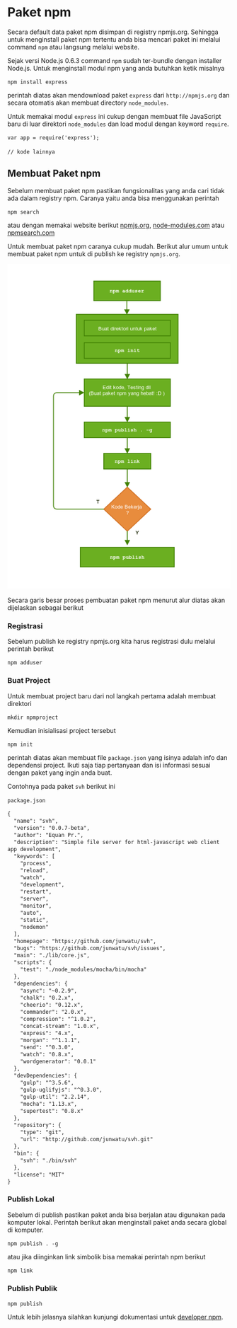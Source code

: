 # Paket npm

Secara default data paket npm disimpan di registry npmjs.org. Sehingga untuk menginstall paket npm tertentu anda bisa mencari paket ini melalui command `npm` atau langsung melalui website.

Sejak versi Node.js 0.6.3 command `npm` sudah ter-bundle dengan installer Node.js. Untuk menginstall modul npm yang anda butuhkan ketik misalnya

```text
npm install express
```

perintah diatas akan mendownload paket `express` dari `http://npmjs.org` dan secara otomatis akan membuat directory `node_modules`.

Untuk memakai modul `express` ini cukup dengan membuat file JavaScript baru di luar direktori `node_modules` dan load modul dengan keyword `require`.

```text
var app = require('express');

// kode lainnya
```

## Membuat Paket npm

Sebelum membuat paket npm pastikan fungsionalitas yang anda cari tidak ada dalam registry npm. Caranya yaitu anda bisa menggunakan perintah

```text
npm search
```

atau dengan memakai website berikut [npmjs.org](http://npmjs.org), [node-modules.com](http://node-modules.com) atau [npmsearch.com](http://npmsearch.com)

Untuk membuat paket npm caranya cukup mudah. Berikut alur umum untuk membuat paket npm untuk di publish ke registry `npmjs.org`.

![alur pembuatan npm](../.gitbook/assets/npm-flow.png)

Secara garis besar proses pembuatan paket npm menurut alur diatas akan dijelaskan sebagai berikut

### Registrasi

Sebelum publish ke registry npmjs.org kita harus registrasi dulu melalui perintah berikut

```text
npm adduser
```

### Buat Project

Untuk membuat project baru dari nol langkah pertama adalah membuat direktori

```text
mkdir npmproject
```

Kemudian inisialisasi project tersebut

```text
npm init
```

perintah diatas akan membuat file `package.json` yang isinya adalah info dan dependensi project. Ikuti saja tiap pertanyaan dan isi informasi sesuai dengan paket yang ingin anda buat.

Contohnya pada paket `svh` berikut ini

`package.json`

```text
{
  "name": "svh",
  "version": "0.0.7-beta",
  "author": "Equan Pr.",
  "description": "Simple file server for html-javascript web client app development",
  "keywords": [
    "process",
    "reload",
    "watch",
    "development",
    "restart",
    "server",
    "monitor",
    "auto",
    "static",
    "nodemon"
  ],
  "homepage": "https://github.com/junwatu/svh",
  "bugs": "https://github.com/junwatu/svh/issues",
  "main": "./lib/core.js",
  "scripts": {
    "test": "./node_modules/mocha/bin/mocha"
  },
  "dependencies": {
    "async": "~0.2.9",
    "chalk": "0.2.x",
    "cheerio": "0.12.x",
    "commander": "2.0.x",
    "compression": "^1.0.2",
    "concat-stream": "1.0.x",
    "express": "4.x",
    "morgan": "^1.1.1",
    "send": "^0.3.0",
    "watch": "0.8.x",
    "wordgenerator": "0.0.1"
  },
  "devDependencies": {
    "gulp": "^3.5.6",
    "gulp-uglifyjs": "^0.3.0",
    "gulp-util": "2.2.14",
    "mocha": "1.13.x",
    "supertest": "0.8.x"
  },
  "repository": {
    "type": "git",
    "url": "http://github.com/junwatu/svh.git"
  },
  "bin": {
    "svh": "./bin/svh"
  },
  "license": "MIT"
}
```

### Publish Lokal

Sebelum di publish pastikan paket anda bisa berjalan atau digunakan pada komputer lokal. Perintah berikut akan menginstall paket anda secara global di komputer.

```text
npm publish . -g
```

atau jika diinginkan link simbolik bisa memakai perintah npm berikut

```text
npm link
```

### Publish Publik

```text
npm publish
```

Untuk lebih jelasnya silahkan kunjungi dokumentasi untuk [developer npm](https://www.npmjs.org/doc/misc/npm-developers.html).

